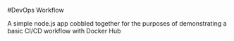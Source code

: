 #DevOps Workflow

A simple node.js app cobbled together for the purposes of demonstrating a basic CI/CD workflow with Docker Hub 


